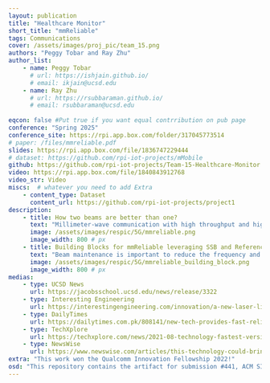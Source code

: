 ```yaml
---
layout: publication
title: "Healthcare Monitor"
short_title: "mmReliable"
tags: Communications
cover: /assets/images/proj_pic/team_15.png
authors: "Peggy Tobar and Ray Zhu"
author_list:
    - name: Peggy Tobar
      # url: https://ishjain.github.io/
      # email: ikjain@ucsd.edu
    - name: Ray Zhu
      # url: https://rsubbaraman.github.io/
      # email: rsubbaraman@ucsd.edu
   
eqcon: false #Put true if you want equal contrribution on pub page
conference: "Spring 2025"
conference_site: https://rpi.app.box.com/folder/317045773514
# paper: /files/mmreliable.pdf
slides: https://rpi.app.box.com/file/1836747229444
# dataset: https://github.com/rpi-iot-projects/mMobile
github: https://github.com/rpi-iot-projects/Team-15-Healthcare-Monitor
video: https://rpi.app.box.com/file/1840843912768
video_str: Video
miscs:  # whatever you need to add Extra
    - content_type: Dataset
      content_url: https://github.com/rpi-iot-projects/project1
description:
    - title: How two beams are better than one?
      text: "Millimeter-wave communication with high throughput and high reliability is poised to be a gamechanger for V2X and VR applications. However, mmWave links are notorious for low reliability since they suffer from frequent outages due to blockage and user mobility. We build mmReliable, a reliable mmWave system that implements multi-beamforming and user tracking to handle environmental vulnerabilities. It creates constructive multi-beam patterns and optimizes their angle, phase, and amplitude to maximize the signal strength at the receiver. Multi-beam links are reliable since they are resilient to occasional blockages of few constituent beams compared to a single-beam system. We implement mmReliable on a 28 GHz testbed with 400 MHz bandwidth, and a 64 element phased array supporting 5G NR waveforms. Rigorous indoor and outdoor experiments demonstrate that mmReliable achieves close to 100% reliability providing 2.3x improvement in the throughput-reliability product than single-beam systems."
      image: /assets/images/respic/5G/mmreliable.png
      image_width: 800 # px
    - title: Building Blocks for mmReliable leveraging SSB and Reference Signals in 5G NR
      text: "Beam maintenance is important to reduce the frequency and overhead of repeated beam-training. For instance, in the context of 5G-NR, a beam-training phase could take up to 5 ms to probe 64 beam directions with a default periodicity of 20 ms, leading to a 25% overhead. The high overhead of beam-training can be avoided by carefully utilizing intrinsic features of mmWave protocols. They use known reference signals interspersed with data communication to perform beammaintenance and refinement. These reference signals provide channel measurements with an option to set any desired beam. Due to the sparsity of these reference signals, they cannot be used for a full-fledged beam-training, and only minor changes to the beamforming vector can be made using few channel estimates. A low-overhead beam-maintenance scheme is, therefore, a must for reliable mmWave links."
      image: /assets/images/respic/5G/mmreliable_building_block.png
      image_width: 800 # px
medias: 
    - type: UCSD News
      url: https://jacobsschool.ucsd.edu/news/release/3322
    - type: Interesting Engineering
      url: https://interestingengineering.com/innovation/a-new-laser-like-system-could-put-5g-in-your-home
    - type: DailyTimes
      url: https://dailytimes.com.pk/808141/new-tech-provides-fast-reliable-5g-connections/
    - type: TechXplore
      url: https://techxplore.com/news/2021-08-technology-fastest-version-5g-home.html
    - type: NewsWise
      url: https://www.newswise.com/articles/this-technology-could-bring-the-fastest-version-of-5g-to-your-home-and-workplace
extra: "This work won the Qualcomm Innovation Fellowship 2022!"
osd: "This repository contains the artifact for submission #441, ACM SIGCOMM 2021. The artifact is composed of simulations and algorithms implemented on real-life mmWave channel estimates."
---
```


<!-- ### "This work won the Qualcomm Innovation Fellowship 2022!" -->